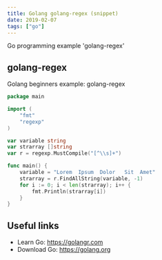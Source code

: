 ```yaml
---
title: Golang golang-regex (snippet)
date: 2019-02-07
tags: ["go"]
---
```

Go programming example 'golang-regex'


## golang-regex

Golang beginners example: golang-regex

```go
package main

import (
	"fmt"
	"regexp"
)

var variable string
var strarray []string
var r = regexp.MustCompile("[^\\s]+")

func main() {
	variable = "Lorem  Ipsum  Dolor   Sit  Amet"
	strarray = r.FindAllString(variable, -1)
	for i := 0; i < len(strarray); i++ {
		fmt.Println(strarray[i])
	}
}

```

## Useful links

- Learn Go: https://golangr.com
- Download Go: https://golang.org
